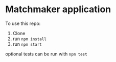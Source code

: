 # Matchmaker application

To use this repo:
1. Clone
2. run `npm install`
3. run `npm start`

optional tests can be run with `npm test`
